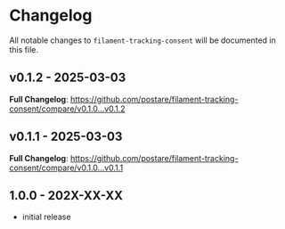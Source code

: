 # Changelog

All notable changes to `filament-tracking-consent` will be documented in this file.

## v0.1.2 - 2025-03-03

**Full Changelog**: https://github.com/postare/filament-tracking-consent/compare/v0.1.0...v0.1.2

## v0.1.1 - 2025-03-03

**Full Changelog**: https://github.com/postare/filament-tracking-consent/compare/v0.1.0...v0.1.1

## 1.0.0 - 202X-XX-XX

- initial release
